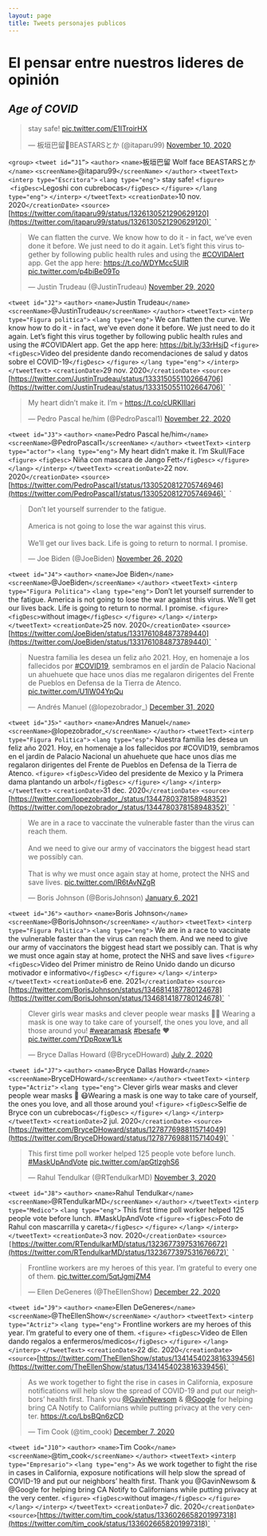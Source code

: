 ```yaml
---
layout: page
title: Tweets personajes publicos
---
```



# **El pensar entre nuestros lideres de opinión**

## *Age of COVID*

<blockquote class="twitter-tweet"><p lang="en" dir="ltr">stay safe! <a href="https://t.co/E1ITroirHX">pic.twitter.com/E1ITroirHX</a></p>&mdash; 板垣巴留🐺BEASTARSとか (@itaparu99) <a href="https://twitter.com/itaparu99/status/1326130521290629120?ref_src=twsrc%5Etfw">November 10, 2020</a></blockquote> <script async src="https://platform.twitter.com/widgets.js" charset="utf-8"></script> 

`<group>`
`<tweet id=“J1”>`
`<author>`
`<name>`板垣巴留 Wolf face BEASTARSとか`</name>`
`<screenName>`@itaparu99`</screenName>`
`</author>`
`<tweetText>`
`<interp type="Escritora">`
`<lang type="eng">`
stay safe!
`<figure>`
 `<figDesc>`Legoshi con cubrebocas`</figDesc>`
`</figure>`
`</lang type="eng">`
`</interp>`
`</tweetText>`
`<creationDate>`10 nov. 2020`</creationDate>`
`<source>`[https://twitter.com/itaparu99/status/1326130521290629120](https://twitter.com/itaparu99/status/1326130521290629120)`</source>`
`</tweet>`


<blockquote class="twitter-tweet"><p lang="en" dir="ltr">We can flatten the curve. We know how to do it - in fact, we’ve even done it before. We just need to do it again. Let’s fight this virus together by following public health rules and using the <a href="https://twitter.com/hashtag/COVIDAlert?src=hash&amp;ref_src=twsrc%5Etfw">#COVIDAlert</a> app. Get the app here: <a href="https://t.co/WDYMcc5UlR">https://t.co/WDYMcc5UlR</a> <a href="https://t.co/p4biBe09To">pic.twitter.com/p4biBe09To</a></p>&mdash; Justin Trudeau (@JustinTrudeau) <a href="https://twitter.com/JustinTrudeau/status/1333150551102664706?ref_src=twsrc%5Etfw">November 29, 2020</a></blockquote> <script async src="https://platform.twitter.com/widgets.js" charset="utf-8"></script> 


`<tweet id="J2">`
`<author>`
`<name>`Justin Trudeau`</name>`
`<screenName>`@JustinTrudeau`</screenName>`
`</author>`
`<tweetText>`
`<interp type="Figura politica">`
`<lang type="eng">`
We can flatten the curve. We know how to do it - in fact, we’ve even done it before. We just need to do it again. Let’s fight this virus together by following public
health rules and using the #COVIDAlert app. Get the app here: https://bit.ly/33rHsjD
`<figure>`
 `<figDesc>`Video del presidente dando recomendaciones de salud y datos sobre el COVID-19`</figDesc>`
`</figure>`
`</lang type="eng">`
`</interp>`
`</tweetText>`
`<creationDate>`29 nov. 2020`</creationDate>`
`<source>`[https://twitter.com/JustinTrudeau/status/1333150551102664706](https://twitter.com/JustinTrudeau/status/1333150551102664706)`</source>`
`</tweet>`


<blockquote class="twitter-tweet"><p lang="en" dir="ltr">My heart didn’t make it. I’m 💀 <a href="https://t.co/cURKIllari">https://t.co/cURKIllari</a></p>&mdash; Pedro Pascal he/him (@PedroPascal1) <a href="https://twitter.com/PedroPascal1/status/1330520812705746946?ref_src=twsrc%5Etfw">November 22, 2020</a></blockquote> <script async src="https://platform.twitter.com/widgets.js" charset="utf-8"></script> 


`<tweet id="J3">`
`<author>`
`<name>`Pedro Pascal he/him`</name>`
`<screenName>`@PedroPascal1`</screenName>`
`</author>`
`<tweetText>`
`<interp type="actor">`
`<lang type="eng">`
My heart didn’t make it. I’m Skull/Face
`<figure>`
 `<figDesc>` Niña con mascara de Jango Fett`</figDesc>`
`</figure>`
`</lang>`
`</interp>`
`</tweetText>`
`<creationDate>`22 nov. 2020`</creationDate>`
`<source>`[https://twitter.com/PedroPascal1/status/1330520812705746946](https://twitter.com/PedroPascal1/status/1330520812705746946)`</source>`
`</tweet>`


<blockquote class="twitter-tweet"><p lang="en" dir="ltr">Don’t let yourself surrender to the fatigue.<br><br>America is not going to lose the war against this virus. <br><br>We’ll get our lives back. Life is going to return to normal. I promise.</p>&mdash; Joe Biden (@JoeBiden) <a href="https://twitter.com/JoeBiden/status/1331761084873789440?ref_src=twsrc%5Etfw">November 26, 2020</a></blockquote> <script async src="https://platform.twitter.com/widgets.js" charset="utf-8"></script> 


`<tweet id="J4">`
`<author>`
`<name>`Joe Biden`</name>`
`<screenName>`@JoeBiden`</screenName>`
`</author>`
`<tweetText>`
`<interp type="Figura Politica">`
`<lang type="eng">`
Don’t let yourself surrender to the fatigue.
America is not going to lose the war against this virus.
We’ll get our lives back. Life is going to return to normal. I promise.
`<figure>`
 `<figDesc>`without image`</figDesc>`
`</figure>`
`</lang>`
`</interp>`
`</tweetText>`
`<creationDate>`25 nov. 2020`</creationDate>`
`<source>`[https://twitter.com/JoeBiden/status/1331761084873789440](https://twitter.com/JoeBiden/status/1331761084873789440)`</source>`
`</tweet>`


<blockquote class="twitter-tweet"><p lang="es" dir="ltr">Nuestra familia les desea un feliz año 2021. Hoy, en homenaje a los fallecidos por <a href="https://twitter.com/hashtag/COVID19?src=hash&amp;ref_src=twsrc%5Etfw">#COVID19</a>, sembramos en el jardín de Palacio Nacional un ahuehuete que hace unos días me regalaron dirigentes del Frente de Pueblos en Defensa de la Tierra de Atenco. <a href="https://t.co/U1lW04YpQu">pic.twitter.com/U1lW04YpQu</a></p>&mdash; Andrés Manuel (@lopezobrador_) <a href="https://twitter.com/lopezobrador_/status/1344780378158948352?ref_src=twsrc%5Etfw">December 31, 2020</a></blockquote> <script async src="https://platform.twitter.com/widgets.js" charset="utf-8"></script> 


`<tweet id="J5>"`
`<author>`
`<name>`Andres Manuel`</name>`
`<screenName>`@lopezobrador_`</screenName>`
`</author>`
`<tweetText>`
`<interp type="Figura Politica">`
`<lang type="esp">`
Nuestra familia les desea un feliz año 2021. Hoy, en homenaje a los fallecidos por #COVID19,
sembramos en el jardín de Palacio Nacional un ahuehuete que hace unos días me regalaron dirigentes del
Frente de Pueblos en Defensa de la Tierra de Atenco.
`<figure>`
 `<figDesc>`Video del presidente de Mexico y la Primera dama plantando un arbol`</figDesc>`
`</figure>`
`</lang>`
`</interp>`
`</tweetText>`
`<creationDate>`31 dec. 2020`</creationDate>`
`<source>`[https://twitter.com/lopezobrador_/status/1344780378158948352](https://twitter.com/lopezobrador_/status/1344780378158948352)`</source>`
`</tweet>`


<blockquote class="twitter-tweet"><p lang="en" dir="ltr">We are in a race to vaccinate the vulnerable faster than the virus can reach them.<br><br>And we need to give our army of vaccinators the biggest head start we possibly can.<br><br>That is why we must once again stay at home, protect the NHS and save lives. <a href="https://t.co/lR6tAvNZgR">pic.twitter.com/lR6tAvNZgR</a></p>&mdash; Boris Johnson (@BorisJohnson) <a href="https://twitter.com/BorisJohnson/status/1346814187780124678?ref_src=twsrc%5Etfw">January 6, 2021</a></blockquote> <script async src="https://platform.twitter.com/widgets.js" charset="utf-8"></script> 


`<tweet id="J6">`
`<author>`
`<name>`Boris Johnson`</name>`
`<screenName>`@BorisJohnson`</screenName>`
`</author>`
`<tweetText>`
`<interp type="Figura Politica">`
`<lang type="eng">`
We are in a race to vaccinate the vulnerable faster than the virus can reach them.
And we need to give our army of vaccinators the biggest head start we possibly can.
That is why we must once again stay at home, protect the NHS and save lives
`<figure>`
 `<figDesc>`Video del Primer ministro de Reino Unido dando un dicurso motivador e informativo`</figDesc>`
`</figure>`
`</lang>`
`</interp>`
`</tweetText>`
`<creationDate>`6 ene. 2021`</creationDate>`
`<source>`[https://twitter.com/BorisJohnson/status/1346814187780124678](https://twitter.com/BorisJohnson/status/1346814187780124678)`</source>`
`</tweet>`


<blockquote class="twitter-tweet"><p lang="en" dir="ltr">Clever girls wear masks and clever people wear masks 🦖😷 Wearing a mask is one way to take care of yourself, the ones you love, and all those around you! <a href="https://twitter.com/hashtag/wearamask?src=hash&amp;ref_src=twsrc%5Etfw">#wearamask</a> <a href="https://twitter.com/hashtag/besafe?src=hash&amp;ref_src=twsrc%5Etfw">#besafe</a> ♥️ <a href="https://t.co/YDpRoxw1Lk">pic.twitter.com/YDpRoxw1Lk</a></p>&mdash; Bryce Dallas Howard (@BryceDHoward) <a href="https://twitter.com/BryceDHoward/status/1278776988115714049?ref_src=twsrc%5Etfw">July 2, 2020</a></blockquote> <script async src="https://platform.twitter.com/widgets.js" charset="utf-8"></script> 


`<tweet id="J7">`
`<author>`
`<name>`Bryce Dallas Howard`</name>`
`<screenName>`BryceDHoward`</screenName>`
`</author>`
`<tweetText>`
`<interp type="Actriz">`
`<lang type="eng">`
Clever girls wear masks and clever people wear masks 🦖
😷Wearing a mask is one way to take care of yourself,
the ones you love, and all those around you!
`<figure>`
 `<figDesc>`Selfie de Bryce con un cubrebocas`</figDesc>`
`</figure>`
`</lang>`
`</interp>`
`</tweetText>`
`<creationDate>`2 jul. 2020`</creationDate>`
`<source>`[https://twitter.com/BryceDHoward/status/1278776988115714049](https://twitter.com/BryceDHoward/status/1278776988115714049)`</source>`
`</tweet>`


<blockquote class="twitter-tweet"><p lang="en" dir="ltr">This first time poll worker helped 125 people vote before lunch. <a href="https://twitter.com/hashtag/MaskUpAndVote?src=hash&amp;ref_src=twsrc%5Etfw">#MaskUpAndVote</a> <a href="https://t.co/apGtlzghS6">pic.twitter.com/apGtlzghS6</a></p>&mdash; Rahul Tendulkar (@RTendulkarMD) <a href="https://twitter.com/RTendulkarMD/status/1323677397531676672?ref_src=twsrc%5Etfw">November 3, 2020</a></blockquote> <script async src="https://platform.twitter.com/widgets.js" charset="utf-8"></script> 


`<tweet id="J8">`
`<author>`
`<name>`Rahul Tendulkar`</name>`
`<screenName>`@RTendulkarMD`</screenName>`
`</author>`
`</tweetText>`
`<interp type="Medico">`
`<lang type="eng">`
This first time poll worker helped 125 people vote before lunch. #MaskUpAndVote
`<figure>`
 `<figDesc>`Foto de Rahul con mascarrilla y careta`</figDesc>`
`</figure>`
`</lang>`
`</interp>`
`</tweetText>`
`<creationDate>`3 nov. 2020`</creationDate>`
`<source>[`https://twitter.com/RTendulkarMD/status/1323677397531676672](https://twitter.com/RTendulkarMD/status/1323677397531676672)`</source>`
`</tweet>`


<blockquote class="twitter-tweet"><p lang="en" dir="ltr">Frontline workers are my heroes of this year. I’m grateful to every one of them. <a href="https://t.co/5qtJgmjZM4">pic.twitter.com/5qtJgmjZM4</a></p>&mdash; Ellen DeGeneres (@TheEllenShow) <a href="https://twitter.com/TheEllenShow/status/1341454023816339456?ref_src=twsrc%5Etfw">December 22, 2020</a></blockquote> <script async src="https://platform.twitter.com/widgets.js" charset="utf-8"></script> 


`<tweet id="J9">`
`<author>`
`<name>`Ellen DeGeneres`</name>`
`<screenName>`@TheEllenShow`</screenName>`
`</author>`
`<tweetText>`
`<interp type="Actriz">`
`<lang type="eng">`
Frontline workers are my heroes of this year. I’m grateful to every one of them.
`<figure>`
 `<figDesc>`Video de Ellen dando regalos a enfermeros/medicos`</figDesc>`
`</figure>`
`</lang>`
`</interp>`
`</tweetText>`
`<creationDate>`22 dic. 2020`</creationDate>`
`<source>`[https://twitter.com/TheEllenShow/status/1341454023816339456](https://twitter.com/TheEllenShow/status/1341454023816339456)`</source>`
`</tweet>`


<blockquote class="twitter-tweet"><p lang="en" dir="ltr">As we work together to fight the rise in cases in California, exposure notifications will help slow the spread of COVID-19 and put our neighbors’ health first. Thank you <a href="https://twitter.com/GavinNewsom?ref_src=twsrc%5Etfw">@GavinNewsom</a> &amp; <a href="https://twitter.com/Google?ref_src=twsrc%5Etfw">@Google</a> for helping bring CA Notify to Californians while putting privacy at the very center. <a href="https://t.co/LbsBQn6zCD">https://t.co/LbsBQn6zCD</a></p>&mdash; Tim Cook (@tim_cook) <a href="https://twitter.com/tim_cook/status/1336026658201997318?ref_src=twsrc%5Etfw">December 7, 2020</a></blockquote> <script async src="https://platform.twitter.com/widgets.js" charset="utf-8"></script> 


`<tweet id="J10">`
`<author>`
`<name>`Tim Cook`</name>`
`<screenName>`@tim_cook`</screenName>`
`</author>`
`<tweetText>`
`<interp type="Empresario">`
`<lang type="eng">`
As we work together to fight the rise in cases in California,
exposure notifications will help slow the spread of COVID-19 and put our neighbors’ health first.
Thank you @GavinNewsom & @Google
for helping bring CA Notify to Californians while putting privacy at the very center.
`<figure>`
 `<figDesc>`without image`</figDesc>`
`</figure>`
`</lang>`
`</interp>`
`</tweetText>`
`<creationDate>`7 dic. 2020`</creationDate>`
`<source>`[https://twitter.com/tim_cook/status/1336026658201997318](https://twitter.com/tim_cook/status/1336026658201997318)`</source>`
`</tweet>`

